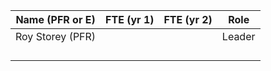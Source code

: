 | Name (PFR or E)            | FTE (yr 1) | FTE (yr 2) | Role                  |
|----------------------------|------------|------------|-----------------------|
| Roy Storey (PFR)           |            |            | Leader                |
|                            |            |            |                       |
|                            |            |            |                       |
|                            |            |            |                       |
|                            |            |            |                       |
